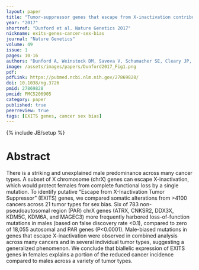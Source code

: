 ```yaml
---
layout: paper
title: "Tumor-suppressor genes that escape from X-inactivation contribute to cancer sex bias"
year: "2017"
shortref: "Dunford et al. Nature Genetics 2017"
nickname: exits-genes-cancer-sex-bias
journal: "Nature Genetics"
volume: 49
issue: 1
pages: 10-16
authors: "Dunford A, Weinstock DM, Savova V, Schumacher SE, Cleary JP, Yoda A, Sullivan TJ, Hess JM, Gimelbrant AA, Beroukhim R, Lawrence MS, Getz G, Lane AA"
image: /assets/images/papers/Dunford2017_Fig1.png
pdf:
pdfLink: https://pubmed.ncbi.nlm.nih.gov/27869828/
doi: 10.1038/ng.3726
pmid: 27869828
pmcid: PMC5206905
category: paper
published: true
peerreview: true
tags: [EXITS genes, cancer sex bias]
---
```

{% include JB/setup %}

# Abstract

There is a striking and unexplained male predominance across many cancer types. A subset of X chromosome (chrX) genes can escape X-inactivation, which would protect females from complete functional loss by a single mutation. To identify putative “Escape from X-Inactivation Tumor Suppressor” (EXITS) genes, we compared somatic alterations from >4100 cancers across 21 tumor types for sex bias. Six of 783 non-pseudoautosomal region (PAR) chrX genes (ATRX, CNKSR2, DDX3X, KDM5C, KDM6A, and MAGEC3) more frequently harbored loss-of-function mutations in males (based on false discovery rate <0.1), compared to zero of 18,055 autosomal and PAR genes (P<0.0001). Male-biased mutations in genes that escape X-inactivation were observed in combined analysis across many cancers and in several individual tumor types, suggesting a generalized phenomenon. We conclude that biallelic expression of EXITS genes in females explains a portion of the reduced cancer incidence compared to males across a variety of tumor types.
